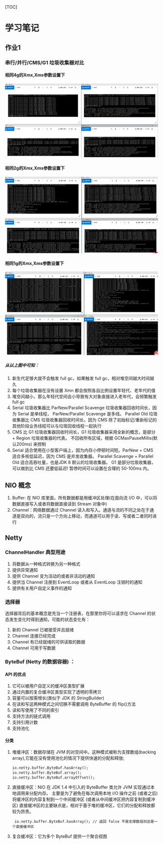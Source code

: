 [TOC]

# 学习笔记

## 作业1

###  串行/并行/CMS/G1 垃圾收集器对比

#### 相同4g的Xmx,Xms参数设置下

![4g汇总](./src/main/resources/4g.png)

#### 相同2g的Xmx,Xms参数设置下

![2g汇总](./src/main/resources/2g.png)

#### 相同1g的Xmx,Xms参数设置下
![1g汇总](./src/main/resources/1g.png)



##### 从以上图中可知：

1. 新生代足够大就不会触发 full gc，如果触发 full gc，相对堆空间越大时间越久
2. 每个垃圾收集器在没有设置 Xmn 都会按照各自比例设置年轻代、老年代的值
3. 堆空间越小，那么年轻代空间会小导致有大对象直接进入老年代，会频繁触发 full gc 
4. Serial 垃圾收集器比 ParNew/Parallel Scavenge 垃圾收集器回收时间长，因为 Serial 是单线程， ParNew/Parallel Scavenge 是多线。
   Parallel Old 垃圾收集器比 CMS 垃圾收集器回收时间长，因为 CMS 除了初始标记/重新标记的其他阶段业务线程可以与垃圾回收线程一起执行
5. CMS 比 G1 垃圾收集器回收时间长，G1 垃圾收集器采用全新的概念，是部分 + Region 垃圾收集器的代表。
    不回收所有区域，根据 GCMaxPauseMillis(默认200ms) 来控制
6. Serial 适合使用在小型客户端上，因为内存小停顿时间短。ParNew + CMS 适合多核低延迟，因为 CMS 是并发收集器。
   Parallel Scavenge + Parallel Old 适合高吞吐量，也是JDK 8 默认的垃圾收集器。
   G1 是部分垃圾收集器，可以做到比 CMS 还要低延迟! 暂停时间可以设置在合理的 50-100ms 内。



##  NIO 概念
1. Buffer: 在 NIO 库里面，所有数据都是用缓冲区处理(在面向流 I/O 中，可以将数据直接写入或者将数据直接读到 Stream 对象中)
2. Channel：网络数据通过 Channel 读入和写入。通道与流的不同之处在于通道是双向的，流只是一个方向上移动，而通道可以用于读、写或者二者同时进行

## Netty
### ChannelHandler 典型用途
1. 将数据从一种格式转换为另一种格式
2. 提供异常通知
3. 提供 Channel 变为活动的或者非活动的通知
4. 提供当 Channel 注册到 EventLoop 或者从 EventLoop 注销时的通知
5. 提供有关用户自定义事件的通知

### 选择器
选择器背后的基本概念是充当一个注册表，在那里你将可以请求在 Channel 的状态发生变化时得到通知，可能的状态变化有：
1. 新的 Channel 已被接受并且就绪
2. Channel 连接已经完成
3. Channel 有已经就绪的可供读取的数据
4. Channel 可用于写数据

### ByteBuf (Netty 的数据容器) ：
#### API 的优点
1. 它可以被用户自定义的缓冲区类型扩展
2. 通过内置的复合缓冲区类型实现了透明的零拷贝
3. 容量可以按需增长(类似于 JDK 的 StringBuilder)
4. 在读和写这两种模式之间切换不需要调用 ByteBuffer 的 flip()方法
5. 读和写使用了不同的索引
6. 支持方法的链式调用
7. 支持引用计数
8. 支持池化
#### 分类
1. 堆缓冲区：数据存储在 JVM 的对空间中。这种模式被称为支撑数组(backing array),它能在没有使用池化的情况下提供快速的分配和释放;
    ```
    io.netty.buffer.ByteBuf.hasArray();
    io.netty.buffer.ByteBuf.array();
    io.netty.buffer.ByteBuf.arrayOffset();
    
    ```
2. 直接缓冲区：NIO 在 JDK 1.4 中引入的 ByteBuffer 类允许 JVM 实现通过本地调用来分配内存。
   主要是为了避免在每次调用本地 I/O 操作之前 (或者之后) 将缓冲区的内容复制到一个中间缓冲区 (或者从中间缓冲区把内容复制到缓冲区) 
   直接缓冲区的主要缺点是，相对于基于堆的缓冲区，它们的分配和释放都较为昂贵。
   ```
    io.netty.buffer.ByteBuf.hasArray(); // 返回 false 不是支撑数组则这是一个直接缓冲区
   ```
   
3. 复合缓冲区：它为多个 ByteBuf 提供一个聚合视图